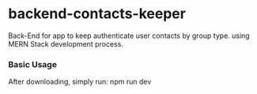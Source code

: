# backend-contacts-keeper
Back-End for app to keep authenticate user contacts by group type. using MERN Stack development process.

### Basic Usage

After downloading, simply run: npm run dev
